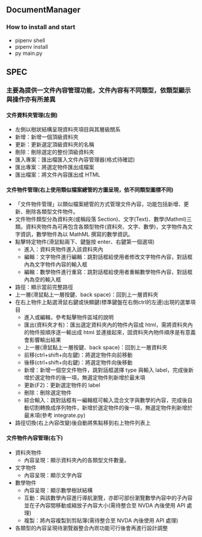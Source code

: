 ## DocumentManager
### How to install and start
- pipenv shell
- pipenv install
- py main.py

## SPEC
### 主要為提供一文件內容管理功能，文件內容有不同類型，依類型顯示與操作亦有所差異
#### 文件資料夾管理(左側)
- 左側以樹狀結構呈現資料夾項目與其層級關系
- 新增：新增一個頂級資料夾
- 更新：更新選定頂級資料夾的名稱
- 刪除：刪除選定的整份頂級資料夾
- 匯入專案：匯出檔匯入文件內容管理器(格式待確認)
- 匯出專案：將選定物件匯出成檔案
- 匯出檔案：將文件內容匯出成 HTML
#### 文件物件管理(右上使用類似檔案總管的方圖呈現，依不同類型圖標不同)
- 「文件物件管理」以類似檔案總管的方式管理文件內容，功能包括新增、更新、刪除各類型文件物件。
- 文件物件類型分為資料夾(或稱段落 Section)、文字(Text)、數學(Mathml)三類。資料夾物件為可再包含各類型物件(資料夾、文字、數學)，文字物件為文字資訊，數學物件為以 MathML 撰寫的數學資訊。
- 點擊特定物件(滑鼠點兩下、鍵盤按 enter、右鍵第一個選項)
	* 進入：資料夾物件進入該資料夾內
	* 編輯：文字物件進行編輯：跳對話框給使用者修改文字物件內容，對話框內為文字物件內容的輸入框
	* 編輯：數學物件進行重寫：跳對話框給使用者重輸數學物件內容，對話框內為空的輸入框
- 路徑：顯示當前完整路徑
- 上一層(滑鼠點上一層按鍵、back space)：回到上一層資料夾
- 在右上物件上點選滑鼠右鍵或快顯鍵(標準鍵盤在右側ctrl的左邊)出現的選單項目
	* 進入或編輯，參考點擊物件區域的說明
	* 匯出(資料夾才有)：匯出選定資料夾內的物件內容成 html，需將資料夾內的物件按順序逐一輸出成 html 並連接起來，固資料夾內物件順序是有意義會影響輸出結果
	* 上一層(滑鼠點上一層按鍵、back space)：回到上一層資料夾
	* 前移(ctrl+shift+向左鍵)：將選定物件向前移動
	* 後移(ctrl+shift+向右鍵)：將選定物件向後移動
	* 新增：新增一個空文件物件，跳對話框選擇 type 與輸入 label，完成後新增於選定物件的後一項，無選定物件則新增於最末項
	* 更新(F2)：更新選定物件的 label
	* 刪除：刪除選定物件
	* 綜合輸入：跳對話框有一編輯框可輸入混合文字與數學的內容，完成後自動切割轉換成序列物件，新增於選定物件的後一項，無選定物件則新增於最末項(參考 integrate.py)
- 路徑切換(右上內容改變)後自動將焦點移到右上物件列表上
#### 文件物件內容管理(右下)
- 資料夾物件
    * 內容呈現：顯示資料夾內的各類型文件數量。
- 文字物件
	* 內容呈現：顯示文字內容
- 數學物件
	* 內容呈現：顯示數學樹狀結構
	* 互動：與該數學內容進行導航瀏覽，亦即可部份瀏覽數學內容中的子內容並在子內容間移動或縮放子內容大小(需待整合至 NVDA 內後使用 API 處理)
	* 複製：將內容複製到剪貼簿(需待整合至 NVDA 內後使用 API 處理)
- 各類型的內容呈現待瀏覽器整合內崁功能可行後會再進行設計調整
